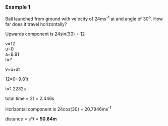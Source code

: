 ### Example 1
Ball launched from ground with velocity of 24ms<sup>-1</sup> at and angle of
30<sup>o</sup>. How far does it travel horizontally?

Upwards component is 24sin(30) = 12

v=12  
u=0  
a=9.81  
t=?  

v=u+at

12=0+9.81t

t=1.2232s

total time = 2t = 2.446s

Horizontal component is 24cos(30) = 20.7846ms<sup>-1</sup>

distance = s*t = **50.84m**


